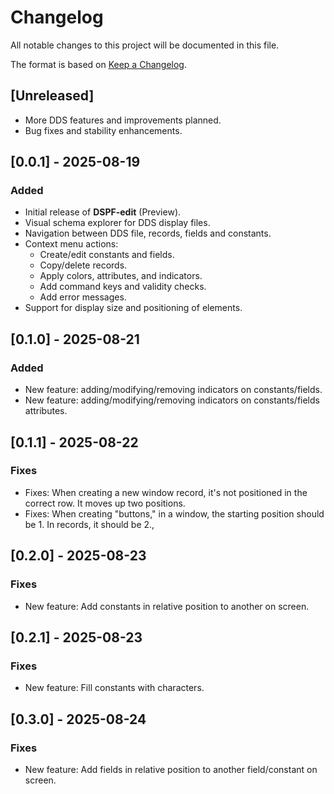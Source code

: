 # Changelog
All notable changes to this project will be documented in this file.

The format is based on [Keep a Changelog](https://keepachangelog.com/en/1.0.0/).

## [Unreleased]

- More DDS features and improvements planned.
- Bug fixes and stability enhancements.

## [0.0.1] - 2025-08-19
### Added
- Initial release of **DSPF-edit** (Preview).
- Visual schema explorer for DDS display files.
- Navigation between DDS file, records, fields and constants.
- Context menu actions:
  - Create/edit constants and fields.
  - Copy/delete records.
  - Apply colors, attributes, and indicators.
  - Add command keys and validity checks.
  - Add error messages.
- Support for display size and positioning of elements.

## [0.1.0] - 2025-08-21
### Added
- New feature: adding/modifying/removing indicators on constants/fields.
- New feature: adding/modifying/removing indicators on constants/fields attributes.

## [0.1.1] - 2025-08-22
### Fixes
- Fixes: When creating a new window record, it's not positioned in the correct row. It moves up two positions.
- Fixes: When creating "buttons," in a window, the starting position should be 1. In records, it should be 2., 

## [0.2.0] - 2025-08-23
### Fixes
- New feature: Add constants in relative position to another on screen.

## [0.2.1] - 2025-08-23
### Fixes
- New feature: Fill constants with characters.

## [0.3.0] - 2025-08-24
### Fixes
- New feature: Add fields in relative position to another field/constant on screen.
